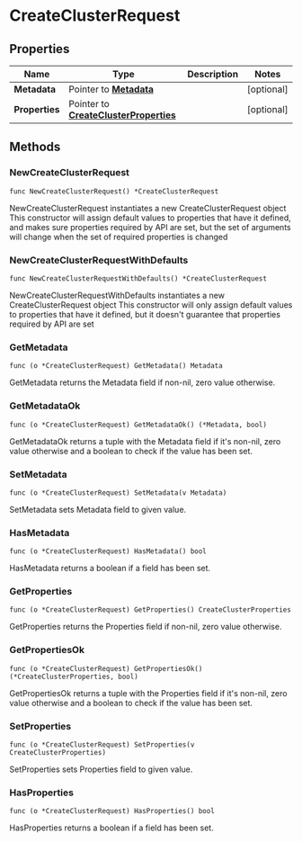 # CreateClusterRequest

## Properties

|Name | Type | Description | Notes|
|------------ | ------------- | ------------- | -------------|
|**Metadata** | Pointer to [**Metadata**](Metadata.md) |  | [optional] |
|**Properties** | Pointer to [**CreateClusterProperties**](CreateClusterProperties.md) |  | [optional] |

## Methods

### NewCreateClusterRequest

`func NewCreateClusterRequest() *CreateClusterRequest`

NewCreateClusterRequest instantiates a new CreateClusterRequest object
This constructor will assign default values to properties that have it defined,
and makes sure properties required by API are set, but the set of arguments
will change when the set of required properties is changed

### NewCreateClusterRequestWithDefaults

`func NewCreateClusterRequestWithDefaults() *CreateClusterRequest`

NewCreateClusterRequestWithDefaults instantiates a new CreateClusterRequest object
This constructor will only assign default values to properties that have it defined,
but it doesn't guarantee that properties required by API are set

### GetMetadata

`func (o *CreateClusterRequest) GetMetadata() Metadata`

GetMetadata returns the Metadata field if non-nil, zero value otherwise.

### GetMetadataOk

`func (o *CreateClusterRequest) GetMetadataOk() (*Metadata, bool)`

GetMetadataOk returns a tuple with the Metadata field if it's non-nil, zero value otherwise
and a boolean to check if the value has been set.

### SetMetadata

`func (o *CreateClusterRequest) SetMetadata(v Metadata)`

SetMetadata sets Metadata field to given value.

### HasMetadata

`func (o *CreateClusterRequest) HasMetadata() bool`

HasMetadata returns a boolean if a field has been set.

### GetProperties

`func (o *CreateClusterRequest) GetProperties() CreateClusterProperties`

GetProperties returns the Properties field if non-nil, zero value otherwise.

### GetPropertiesOk

`func (o *CreateClusterRequest) GetPropertiesOk() (*CreateClusterProperties, bool)`

GetPropertiesOk returns a tuple with the Properties field if it's non-nil, zero value otherwise
and a boolean to check if the value has been set.

### SetProperties

`func (o *CreateClusterRequest) SetProperties(v CreateClusterProperties)`

SetProperties sets Properties field to given value.

### HasProperties

`func (o *CreateClusterRequest) HasProperties() bool`

HasProperties returns a boolean if a field has been set.


